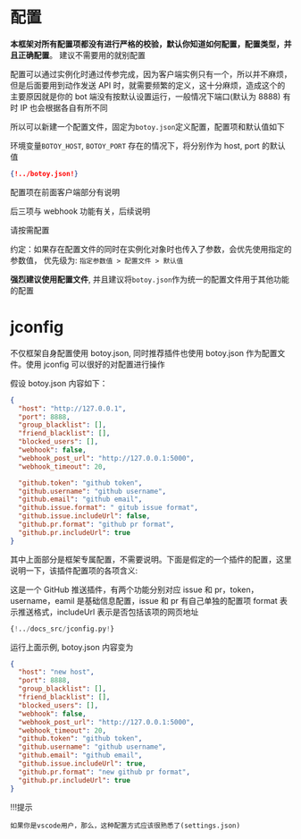 # 配置

**本框架对所有配置项都没有进行严格的校验，默认你知道如何配置，配置类型，并且正确配置**。
建议不需要用的就别配置

配置可以通过实例化时通过传参完成，因为客户端实例只有一个，所以并不麻烦，但是后面要用到动作发送
API 时，就需要频繁的定义，这十分麻烦，造成这个的主要原因就是你的 bot 端没有按默认设置运行，一般情况下端口(默认为 8888)
有时 IP 也会根据各自有所不同

所以可以新建一个配置文件，固定为`botoy.json`定义配置，配置项和默认值如下

环境变量`BOTOY_HOST`, `BOTOY_PORT` 存在的情况下，将分别作为 host, port 的默认值

```json
{!../botoy.json!}
```

配置项在前面客户端部分有说明

后三项与 webhook 功能有关，后续说明

请按需配置

约定：如果存在配置文件的同时在实例化对象时也传入了参数，会优先使用指定的参数值，
优先级为: `指定参数值 > 配置文件 > 默认值`

**强烈建议使用配置文件**, 并且建议将`botoy.json`作为统一的配置文件用于其他功能的配置

# jconfig

不仅框架自身配置使用 botoy.json,
同时推荐插件也使用 botoy.json 作为配置文件。使用 jconfig 可以很好的对配置进行操作

假设 botoy.json 内容如下：

```json
{
  "host": "http://127.0.0.1",
  "port": 8888,
  "group_blacklist": [],
  "friend_blacklist": [],
  "blocked_users": [],
  "webhook": false,
  "webhook_post_url": "http://127.0.0.1:5000",
  "webhook_timeout": 20,

  "github.token": "github token",
  "github.username": "github username",
  "github.email": "github email",
  "github.issue.format": " gitub issue format",
  "github.issue.includeUrl": false,
  "github.pr.format": "github pr format",
  "github.pr.includeUrl": true
}
```

其中上面部分是框架专属配置，不需要说明。下面是假定的一个插件的配置，这里说明一下，该插件配置项的各项含义:

这是一个 GitHub 推送插件，有两个功能分别对应 issue 和 pr，token，username，eamil 是基础信息配置，issue 和 pr 有自己单独的配置项
format 表示推送格式，includeUrl 表示是否包括该项的网页地址

```python
{!../docs_src/jconfig.py!}
```

运行上面示例, botoy.json 内容变为

```json
{
  "host": "new host",
  "port": 8888,
  "group_blacklist": [],
  "friend_blacklist": [],
  "blocked_users": [],
  "webhook": false,
  "webhook_post_url": "http://127.0.0.1:5000",
  "webhook_timeout": 20,
  "github.token": "github token",
  "github.username": "github username",
  "github.email": "github email",
  "github.issue.includeUrl": true,
  "github.pr.format": "new github pr format",
  "github.pr.includeUrl": true
}
```

!!!提示

    如果你是vscode用户，那么，这种配置方式应该很熟悉了(settings.json)

